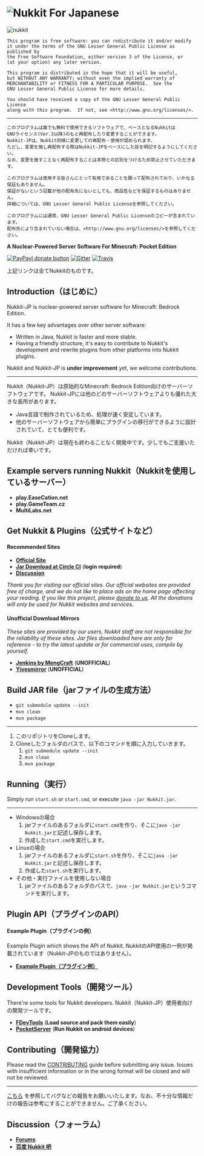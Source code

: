 ![Nukkit](https://github.com/Nukkit/Nukkit) For Japanese
===================
![nukkit](https://github.com/Nukkit/Nukkit/blob/master/images/banner.png)

	This program is free software: you can redistribute it and/or modify
	it under the terms of the GNU Lesser General Public License as published by
	the Free Software Foundation, either version 3 of the License, or
	(at your option) any later version.

	This program is distributed in the hope that it will be useful,
	but WITHOUT ANY WARRANTY; without even the implied warranty of
	MERCHANTABILITY or FITNESS FOR A PARTICULAR PURPOSE.  See the
	GNU Lesser General Public License for more details.

	You should have received a copy of the GNU Lesser General Public License
	along with this program.  If not, see <http://www.gnu.org/licenses/>.

---------------------

	このプログラムは誰でも無料で使用できるソフトウェアで、ベースとなるNukkitは
	GNUライセンス(Ver.3以降)のもと再配布したり変更することができます。
	Nukkit-JPは、Nukkit同様に変更しての再配布・使用が認められます。
	ただし、変更を施し再配布する際はNukkit-JPをベースにした旨を明記するようにしてください。
	なお、変更を施すことなく再配布することは本物との区別をつけるため禁止させていただきます。

	このプログラムは使用する皆さんにとって有用であることを願って配布されており、いかなる保証もありません。
	保証がないという記載が他の配布先にないとしても、商品性などを保証するものはありません。
	詳細については、GNU Lesser General Public Licenseを参照してください。

	このプログラムには通常、GNU Lesser General Public Licenseのコピーが含まれています。
	配布先により含まれていない場合は、<http://www.gnu.org/licenses/>を参照してください。

__A Nuclear-Powered Server Software For Minecraft: Pocket Edition__

[![PayPayl donate button](https://img.shields.io/badge/paypal-donate-yellow.svg)](https://www.paypal.com/cgi-bin/webscr?cmd=_donations&business=magicdroidx%40gmail%2ecom&lc=US&item_name=Nukkit&currency_code=USD&bn=PP%2dDonationsBF%3apaypal%2ddonate%2dyellow%2esvg%3aNonHostedGuest)
[![Gitter](https://img.shields.io/gitter/room/Nukkit/Nukkit.js.svg?style=flat)](https://gitter.im/Nukkit/Nukkit)
[![Travis](https://img.shields.io/travis/Nukkit/Nukkit.svg?style=flat)](https://travis-ci.org/Nukkit/Nukkit)

上記リンクは全てNukkitのものです。

Introduction（はじめに）
-------------------

Nukkit-JP is nuclear-powered server software for Minecraft: Bedrock Edition.

It has a few key advantages over other server software:

* Written in Java, Nukkit is faster and more stable.
* Having a friendly structure, it's easy to contribute to Nukkit's development and rewrite plugins from other platforms into Nukkit plugins.

Nukkit and Nukkit-JP is **under improvement** yet, we welcome contributions. 

----------------

Nukkit（Nukkit-JP）は原始的なMinecraft: Bedrock Edition向けのサーバーソフトウェアです。
Nukkit-JPには他のどのサーバーソフトウェアよりも優れた大きな長所があります。

* Java言語で制作されているため、処理が速く安定しています。
* 他のサーバーソフトウェアから簡単にプラグインの移行ができるように設計されていて、とても便利です。

Nukkit（Nukkit-JP）は現在も終わることなく開発中です。少しでもご支援いただければ幸いです。

Example servers running Nukkit（Nukkitを使用しているサーバー）
--------------------
- **play.EaseCation.net**
- **play.GameTeam.cz**
- **MultiLabs.net**

Get Nukkit & Plugins（公式サイトなど）
--------------------

#### Recommended Sites

* __[Official Site](https://nukkit.io)__
* __[Jar Download at Circle CI](https://circleci.com/gh/Nukkit/Nukkit/tree/master/)__ (**login required**)
* __[Discussion](#discussion)__

*Thank you for visiting our official sites. Our official websites are provided free of charge, and we do not like to place ads on the home page affecting your reading. If you like this project, please [donate to us](https://www.paypal.com/cgi-bin/webscr?cmd=_donations&business=magicdroidx%40gmail%2ecom&lc=US&item_name=Nukkit&currency_code=USD&bn=PP%2dDonationsBF%3apaypal%2ddonate%2dyellow%2esvg%3aNonHostedGuest). All the donations will only be used for Nukkit websites and services.*


#### Unofficial Download Mirrors
*These sites are provided by our users, Nukkit staff are not responsible for the reliability of these sites. Jar files downloaded here are only for reference - to try the latest update or for commercial uses, compile by yourself.*

* __[Jenkins by MengCraft](http://ci.mengcraft.com:8080/job/Nukkit/lastSuccessfulBuild/)__ (**UNOFFICIAL**)
* __[Yivesmirror](https://yivesmirror.com/downloads/nukkit)__ (**UNOFFICIAL**)

Build JAR file（jarファイルの生成方法）
-------------
- `git submodule update --init`
- `mvn clean`
- `mvn package`

-------------

1. このリポジトリをCloneします。
1. Cloneしたフォルダのパスで、以下のコマンドを順に入力していきます。
	1. `git submodule update --init`
	1. `mvn clean`
	1. `mvn package`


Running（実行）
-------------
Simply run `start.sh` or `start.cmd`, or execute `java -jar Nukkit.jar`.

--------------------

* Windowsの場合
	1. jarファイルのあるフォルダに`start.cmd`を作り、そこに`java -jar Nukkit.jar`と記述し保存します。
	1. 作成した`start.cmd`を実行します。
* Linuxの場合
	1. jarファイルのあるフォルダに`start.sh`を作り、そこに`java -jar Nukkit.jar`と記述し保存します。
	1. 作成した`start.sh`を実行します。
* その他・実行ファイルを使用しない場合
	1. jarファイルのあるフォルダのパスで、`java -jar Nukkit.jar`というコマンドを実行します。

Plugin API（プラグインのAPI）
-------------
#### **Example Plugin（プラグインの例）**
Example Plugin which shows the API of Nukkit.
NukkitのAPI使用の一例が掲載されています（Nukkit-JPのものではありません）。

* __[Example Plugin（プラグイン例）](http://github.com/Nukkit/ExamplePlugin)__

Development Tools（開発ツール）
-----------------
There're some tools for Nukkit developers.
Nukkit（Nukkit-JP）使用者向けの開発ツールです。

* __[FDevTools](https://github.com/fengberd/FDevTools)__ (**Load source and pack them easily**)
* __[PocketServer](https://github.com/fengberd/MinecraftPEServer)__ (**Run Nukkit on android devices**)

Contributing（開発協力）
------------
Please read the [CONTRIBUTING](https://github.com/Nukkit/Nukkit/blob/jp/.github/CONTRIBUTING.md) guide before submitting any issue. Issues with insufficient information or in the wrong format will be closed and will not be reviewed.

--------------------

[こちら](https://github.com/Nukkit/Nukkit/blob/jp/.github/CONTRIBUTING.md) を参照してバグなどの報告をお願いいたします。なお、不十分な情報だけの報告は参考にすることができません。ご了承ください。

Discussion（フォーラム）
-------------
* __[Forums](https://forums.nukkit.io)__
* __[百度 Nukkit 吧](http://tieba.baidu.com/f?kw=nukkit)__
